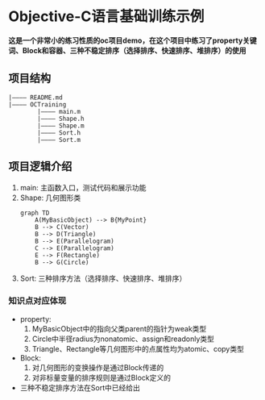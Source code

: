 #  Objective-C语言基础训练示例

**这是一个非常小的练习性质的oc项目demo，在这个项目中练习了property关键词、Block和容器、三种不稳定排序（选择排序、快速排序、堆排序）的使用**

## 项目结构
    |———— README.md
    |———— OCTraining
            |———— main.m
            |———— Shape.h
            |———— Shape.m
            |———— Sort.h
            |———— Sort.m

## 项目逻辑介绍
1. main: 主函数入口，测试代码和展示功能
2. Shape: 几何图形类
    ```mermaid
    graph TD
        A(MyBasicObject) --> B{MyPoint}
        B --> C(Vector)
        B --> D(Triangle)
        B --> E(Parallelogram)
        C --> E(Parallelogram)
        E --> F(Rectangle)
        B --> G(Circle)
    ```
3. Sort: 三种排序方法（选择排序、快速排序、堆排序）

### 知识点对应体现
- property: 
    1. MyBasicObject中的指向父类parent的指针为weak类型
    2. Circle中半径radius为nonatomic、assign和readonly类型
    3. Triangle、Rectangle等几何图形中的点属性均为atomic、copy类型
- Block:
    1. 对几何图形的变换操作是通过Block传递的
    2. 对非标量变量的排序规则是通过Block定义的
- 三种不稳定排序方法在Sort中已经给出
